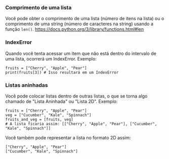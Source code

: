 ### Comprimento de uma lista
Você pode obter o comprimento de uma lista (número de itens na lista) ou o comprimento de uma string (número de caracteres na string) usando a função `len()`. https://docs.python.org/3/library/functions.html#len

### IndexError
Quando você tenta acessar um item que não está dentro do intervalo de uma lista, ocorrerá um IndexError. Exemplo:

```
fruits = ["Cherry", "Apple", "Pear"]
print(fruits[3]) # Isso resultará em um IndexError
```

### Listas aninhadas
Você pode colocar listas dentro de outras listas, o que se torna algo chamado de "Lista Aninhada" ou "Lista 2D". Exemplo:

```
fruits = ["Cherry", "Apple", "Pear"]
veg = ["Cucumber", "Kale", "Spinnach"]
fruits_and_veg = [fruits, veg]
# A lista ficaria assim: [["Cherry", "Apple", "Pear"], ["Cucumber", "Kale", "Spinnach"]]
```
Você também pode representar a lista no formato 2D assim:
```
["Cherry", "Apple", "Pear"]
["Cucumber", "Kale", "Spinnach"]